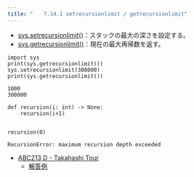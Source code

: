 ```yaml
---
title: "　　7.14.1 setrecursionlimit / getrecursionlimit"
---
```


* [sys.setrecursionlimit()](https://docs.python.org/ja/3/library/sys.html#sys.setrecursionlimit)：スタックの最大の深さを設定する。
* [sys.getrecursionlimit()](https://docs.python.org/ja/3/library/sys.html#sys.getrecursionlimit)：現在の最大再帰数を返す。

```python:サンプルコード
import sys
print(sys.getrecursionlimit())
sys.setrecursionlimit(300000)
print(sys.getrecursionlimit())
```

```text:実行結果
1000
300000
```

```python:サンプルコード
def recursion(i: int) -> None:
    recursion(i+1)


recursion(0)
```

```text:実行結果
RecursionError: maximum recursion depth exceeded
```

- [ABC213 D - Takahashi Tour](https://atcoder.jp/contests/abc213/tasks/abc213_d)
    - [解答例](https://atcoder.jp/contests/abc213/submissions/31404454)